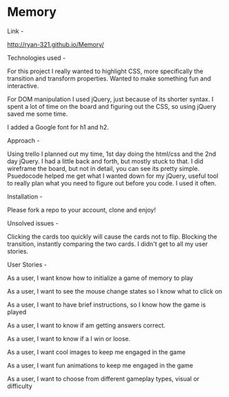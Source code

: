 # Memory

Link -

  http://ryan-321.github.io/Memory/


Technologies used -

  For this project I really wanted to highlight CSS, more specifically the transition and transform properties.
  Wanted to make something fun and interactive.  

  For DOM manipulation I used jQuery, just because of its shorter syntax.  I spent a lot of time on the board and
  figuring out the CSS, so using jQuery saved me some time.  

  I added a Google font for h1 and h2.  

Approach -

  Using trello I planned out my time, 1st day doing the html/css and the 2nd day jQuery.  I had a little back and forth,
  but mostly stuck to that.  I did wireframe the board, but not in detail, you can see its pretty simple.  Psuedocode
  helped me get what I wanted down for my jQuery, useful tool to really plan what you need to figure out before you code.
  I used it often.

Installation -

  Please fork a repo to your account, clone and enjoy!

Unsolved issues -

  Clicking the cards too quickly will cause the cards not to flip.  Blocking the transition, instantly comparing the two cards.
  I didn't get to all my user stories.  


User Stories -

As a user, I want know how to initialize a game of memory to play

As a user, I want to see the mouse change states so I know what to click on

As a user, I want to have brief instructions, so I know how the game is played

As a user, I want to know if am getting answers correct.

As a user, I want to know if a I win or loose.

As a user, I want cool images to keep me engaged in the game

As a user, I want fun animations to keep me engaged in the game

As a user, I want to choose from different gameplay types, visual or difficulty
